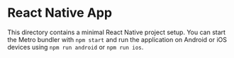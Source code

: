 # React Native App

This directory contains a minimal React Native project setup. You can start the Metro bundler with `npm start` and run the application on Android or iOS devices using `npm run android` or `npm run ios`.
